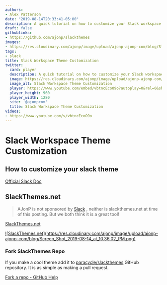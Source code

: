 ```yaml
---
authors:
- Alex Patterson
date: "2019-08-14T20:33:41-05:00"
description: A quick tutorial on how to customize your Slack workspace theme.
draft: false
githublinks:
- https://github.com/ajonp/slackthemes
images:
- https://res.cloudinary.com/ajonp/image/upload/ajonp-ajonp-com/blog/Slack_Themes.png
tags:
- slack
title: Slack Workspace Theme Customization
twitter:
  card: player
  description: A quick tutorial on how to customize your Slack workspace theme.
  image: https://res.cloudinary.com/ajonp/image/upload/ajonp-ajonp-com/blog/Slack_Themes.png
  image_alt: Slack Workspace Theme Customization
  player: https://www.youtube.com/embed/vbtncEcoO9o?autoplay=0&rel=0&showinfo=0&modestbranding=1
  player_height: 960
  player_width: 1280
  site: '@ajonpcom'
  title: Slack Workspace Theme Customization
videos:
- https://www.youtube.com/v/vbtncEcoO9o
---
```


# Slack Workspace Theme Customization

## How to customize your slack theme 

[Official Slack Doc](https://get.slack.help/hc/en-us/articles/205166337-Customize-your-Slack-theme)

## SlackThemes.net

> AJonP is not sponsored by <a href="https://slack.com/" target="_blank">Slack</a> , neither is slackthemes.net at time of this posting.
> But we both think it is a great tool!

[SlackThemes.net](https://slackthemes.net/#/myplanet)

<a href="https://slackthemes.net/#/myplanet" target="_blank">
![SlackThemes.net](https://res.cloudinary.com/ajonp/image/upload/ajonp-ajonp-com/blog/Screen_Shot_2019-08-14_at_10.36.02_PM.png)
</a>

### Fork SlackThemes Repo

If you make a cool theme add it to [paracycle/slackthemes](https://github.com/paracycle/slackthemes) GitHub repository. It is as simple as making a pull request.

[Fork a repo - GitHub Help](https://help.github.com/en/articles/fork-a-repo)
